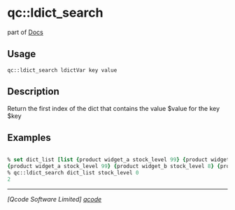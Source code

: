 qc::ldict_search
================

part of [Docs](../index.md)

Usage
-----
`
        qc::ldict_search ldictVar key value
    `

Description
-----------
Return the first index of the dict that contains the value $value for the key $key

Examples
--------
```tcl

% set dict_list [list {product widget_a stock_level 99} {product widget_b stock_level 8} {product widget_c stock_level 0}]
{product widget_a stock_level 99} {product widget_b stock_level 8} {product widget_c stock_level 0}
% qc::ldict_search dict_list stock_level 0
2
```

----------------------------------
*[Qcode Software Limited] [qcode]*

[qcode]: http://www.qcode.co.uk "Qcode Software"